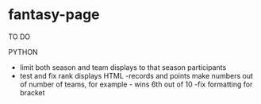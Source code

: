 # fantasy-page

TO DO

PYTHON
- limit both season and team displays to that season participants
- test and fix rank displays
HTML
-records and points make numbers out of number of teams, for example - wins 6th out of 10
-fix formatting for bracket
